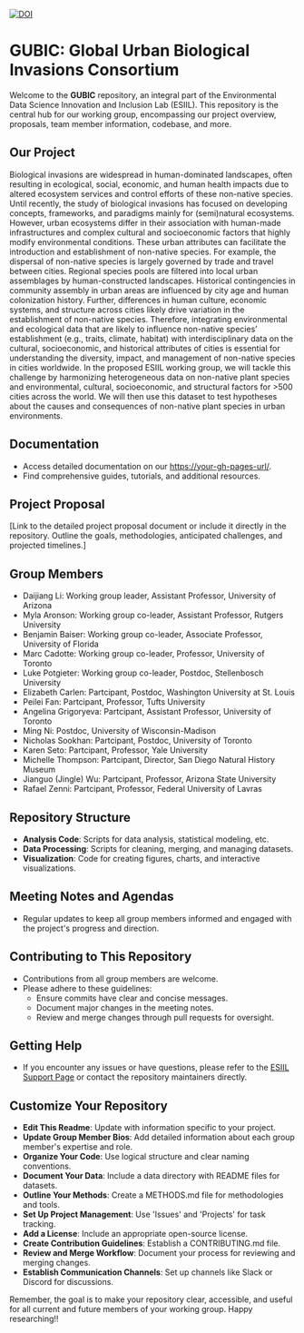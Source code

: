 [![DOI](https://zenodo.org/badge/727888683.svg)](https://zenodo.org/doi/10.5281/zenodo.11166898)

# GUBIC: Global Urban Biological Invasions Consortium

Welcome to the **GUBIC** repository, an integral part of the Environmental Data Science Innovation and Inclusion Lab (ESIIL). This repository is the central hub for our working group, encompassing our project overview, proposals, team member information, codebase, and more.

## Our Project

Biological invasions are widespread in human-dominated landscapes, often resulting in ecological, social, economic, and human health impacts due to altered ecosystem services and control efforts of these non-native species. Until recently, the study of biological invasions has focused on developing concepts, frameworks, and paradigms mainly for (semi)natural ecosystems. However, urban ecosystems differ in their association with human-made infrastructures and complex cultural and socioeconomic factors that highly modify environmental conditions. These urban attributes can facilitate the introduction and establishment of non-native species. For example, the dispersal of non-native species is largely governed by trade and travel between cities. Regional species pools are filtered into local urban assemblages by human-constructed landscapes. Historical contingencies in community assembly in urban areas are influenced by city age and human colonization history. Further, differences in human culture, economic systems, and structure across cities likely drive variation in the establishment of non-native species. Therefore, integrating environmental and ecological data that are likely to influence non-native species’ establishment (e.g., traits, climate, habitat) with interdisciplinary data on the cultural, socioeconomic, and historical attributes of cities is essential for understanding the diversity, impact, and management of non-native species in cities worldwide. In the proposed ESIIL working group, we will tackle this challenge by harmonizing heterogeneous data on non-native plant species and environmental, cultural, socioeconomic, and structural factors for >500 cities across the world. We will then use this dataset to test hypotheses about the causes and consequences of non-native plant species in urban environments.

## Documentation

- Access detailed documentation on our [https://your-gh-pages-url/](https://cu-esiil.github.io/GUBIC/).
- Find comprehensive guides, tutorials, and additional resources.

## Project Proposal

[Link to the detailed project proposal document or include it directly in the repository. Outline the goals, methodologies, anticipated challenges, and projected timelines.]

## Group Members

- Daijiang Li: Working group leader, Assistant Professor, University of Arizona  
- Myla Aronson: Working group co-leader, Assistant Professor, Rutgers University 
- Benjamin Baiser: Working group co-leader, Associate Professor, University of Florida
- Marc Cadotte: Working group co-leader, Professor, University of Toronto
- Luke Potgieter: Working group co-leader, Postdoc, Stellenbosch University 
- Elizabeth Carlen: Partcipant, Postdoc, Washington University at St. Louis
- Peilei Fan: Partcipant, Professor, Tufts University
- Angelina Grigoryeva: Partcipant, Assistant Professor, University of Toronto
- Ming Ni: Postdoc, University of Wisconsin-Madison
- Nicholas Sookhan: Partcipant, Postdoc, University of Toronto
- Karen Seto: Partcipant, Professor, Yale University
- Michelle Thompson: Partcipant, Director, San Diego Natural History Museum
- Jianguo (Jingle) Wu: Partcipant, Professor, Arizona State University
- Rafael Zenni: Partcipant, Professor, Federal University of Lavras


## Repository Structure

- **Analysis Code**: Scripts for data analysis, statistical modeling, etc.
- **Data Processing**: Scripts for cleaning, merging, and managing datasets.
- **Visualization**: Code for creating figures, charts, and interactive visualizations.

## Meeting Notes and Agendas

- Regular updates to keep all group members informed and engaged with the project's progress and direction.

## Contributing to This Repository

- Contributions from all group members are welcome.
- Please adhere to these guidelines:
  - Ensure commits have clear and concise messages.
  - Document major changes in the meeting notes.
  - Review and merge changes through pull requests for oversight.

## Getting Help

- If you encounter any issues or have questions, please refer to the [ESIIL Support Page](https://esiil-support-page-url/) or contact the repository maintainers directly.

## Customize Your Repository

- **Edit This Readme**: Update with information specific to your project.
- **Update Group Member Bios**: Add detailed information about each group member's expertise and role.
- **Organize Your Code**: Use logical structure and clear naming conventions.
- **Document Your Data**: Include a data directory with README files for datasets.
- **Outline Your Methods**: Create a METHODS.md file for methodologies and tools.
- **Set Up Project Management**: Use 'Issues' and 'Projects' for task tracking.
- **Add a License**: Include an appropriate open-source license.
- **Create Contribution Guidelines**: Establish a CONTRIBUTING.md file.
- **Review and Merge Workflow**: Document your process for reviewing and merging changes.
- **Establish Communication Channels**: Set up channels like Slack or Discord for discussions.

Remember, the goal is to make your repository clear, accessible, and useful for all current and future members of your working group. Happy researching!!
